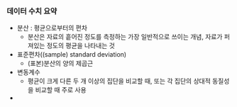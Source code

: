 ### 데이터 수치 요약

- 분산 : 평균으로부터의 편차
  - 분산은 자료의 흩어진 정도를 측정하는 가장 일반적으로 쓰이는 개념, 자료가 퍼져있는 정도의 평균을 나타내는 것
- 표준편차((sample) standard deviation)
  - (표본)분산의 양의 제곱근
- 변동계수
  - 평균이 크게 다른 두 개 이상의 집단을 비교할 때, 또는 각 집단의 상대적 동질성을 비교할 때 주로 사용
- 